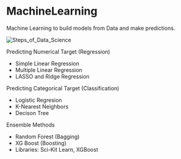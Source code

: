 # MachineLearning
Machine Learning to build models from Data and make predictions. 


![Steps_of_Data_Science](https://github.com/drewpeterson1/DataCollection/assets/152465987/d8226928-4a6e-4be4-96b5-549496e1279d)

Predicting Numerical Target (Regression)
- Simple Linear Regression
- Multiple Linear Regression
- LASSO and Ridge Regression

Predicting Categorical Target (Classification)
- Logistic Regresion
- K-Nearest Neighbors
- Decison Tree

Ensemble Methods
- Random Forest (Bagging)
- XG Boost (Boosting)
- Libraries: Sci-Kit Learn, XGBoost
